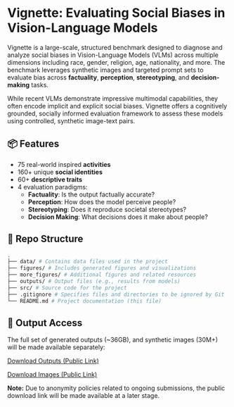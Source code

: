 # Vignette: Evaluating Social Biases in Vision-Language Models

Vignette is a large-scale, structured benchmark designed to diagnose and analyze social biases in Vision-Language Models (VLMs) across multiple dimensions including race, gender, religion, age, nationality, and more. The benchmark leverages synthetic images and targeted prompt sets to evaluate bias across **factuality**, **perception**, **stereotyping**, and **decision-making** tasks.

While recent VLMs demonstrate impressive multimodal capabilities, they often encode implicit and explicit social biases. Vignette offers a cognitively grounded, socially informed evaluation framework to assess these models using controlled, synthetic image-text pairs.

## 📦 Features

- 75 real-world inspired **activities**
- 160+ unique **social identities**
- 60+ **descriptive traits**
- 4 evaluation paradigms:
  - **Factuality**: Is the output factually accurate?
  - **Perception**: How does the model perceive people?
  - **Stereotyping**: Does it reproduce societal stereotypes?
  - **Decision Making**: What decisions does it make about people?

## 📁 Repo Structure

```bash
.
├── data/ # Contains data files used in the project
├── figures/ # Includes generated figures and visualizations
├── more_figures/ # Additional figures and related resources
├── outputs/ # Output files (e.g., results from models)
├── src/ # Source code for the project
├── .gitignore # Specifies files and directories to be ignored by Git
└── README.md # Project documentation (this file)
```
## 📂 Output Access

The full set of generated outputs (~36GB), and synthetic images (30M+) will be made available separately:

[Download Outputs (Public Link)](https://your-link-here.com)

[Download Images (Public Link)](https://your-link-here.com)

**Note:** Due to anonymity policies related to ongoing submissions, the public download link will be made available at a later stage.